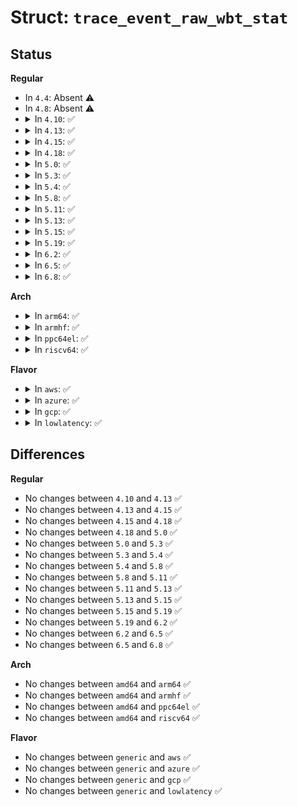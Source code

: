 # Struct: <code>trace_event_raw_wbt_stat</code>

## Status
<b>Regular</b>
<ul>
<li>
In <code>4.4</code>: Absent ⚠️
</li>
<li>
In <code>4.8</code>: Absent ⚠️
</li>
<li>
<details>
<summary>In <code>4.10</code>: ✅</summary>

```c
struct trace_event_raw_wbt_stat {
    struct trace_entry ent;
    char name[32];
    s64 rmean;
    u64 rmin;
    u64 rmax;
    s64 rnr_samples;
    s64 rtime;
    s64 wmean;
    u64 wmin;
    u64 wmax;
    s64 wnr_samples;
    s64 wtime;
    char __data[0];
};
```
</details>
</li>
<li>
<details>
<summary>In <code>4.13</code>: ✅</summary>

```c
struct trace_event_raw_wbt_stat {
    struct trace_entry ent;
    char name[32];
    s64 rmean;
    u64 rmin;
    u64 rmax;
    s64 rnr_samples;
    s64 rtime;
    s64 wmean;
    u64 wmin;
    u64 wmax;
    s64 wnr_samples;
    s64 wtime;
    char __data[0];
};
```
</details>
</li>
<li>
<details>
<summary>In <code>4.15</code>: ✅</summary>

```c
struct trace_event_raw_wbt_stat {
    struct trace_entry ent;
    char name[32];
    s64 rmean;
    u64 rmin;
    u64 rmax;
    s64 rnr_samples;
    s64 rtime;
    s64 wmean;
    u64 wmin;
    u64 wmax;
    s64 wnr_samples;
    s64 wtime;
    char __data[0];
};
```
</details>
</li>
<li>
<details>
<summary>In <code>4.18</code>: ✅</summary>

```c
struct trace_event_raw_wbt_stat {
    struct trace_entry ent;
    char name[32];
    s64 rmean;
    u64 rmin;
    u64 rmax;
    s64 rnr_samples;
    s64 rtime;
    s64 wmean;
    u64 wmin;
    u64 wmax;
    s64 wnr_samples;
    s64 wtime;
    char __data[0];
};
```
</details>
</li>
<li>
<details>
<summary>In <code>5.0</code>: ✅</summary>

```c
struct trace_event_raw_wbt_stat {
    struct trace_entry ent;
    char name[32];
    s64 rmean;
    u64 rmin;
    u64 rmax;
    s64 rnr_samples;
    s64 rtime;
    s64 wmean;
    u64 wmin;
    u64 wmax;
    s64 wnr_samples;
    s64 wtime;
    char __data[0];
};
```
</details>
</li>
<li>
<details>
<summary>In <code>5.3</code>: ✅</summary>

```c
struct trace_event_raw_wbt_stat {
    struct trace_entry ent;
    char name[32];
    s64 rmean;
    u64 rmin;
    u64 rmax;
    s64 rnr_samples;
    s64 rtime;
    s64 wmean;
    u64 wmin;
    u64 wmax;
    s64 wnr_samples;
    s64 wtime;
    char __data[0];
};
```
</details>
</li>
<li>
<details>
<summary>In <code>5.4</code>: ✅</summary>

```c
struct trace_event_raw_wbt_stat {
    struct trace_entry ent;
    char name[32];
    s64 rmean;
    u64 rmin;
    u64 rmax;
    s64 rnr_samples;
    s64 rtime;
    s64 wmean;
    u64 wmin;
    u64 wmax;
    s64 wnr_samples;
    s64 wtime;
    char __data[0];
};
```
</details>
</li>
<li>
<details>
<summary>In <code>5.8</code>: ✅</summary>

```c
struct trace_event_raw_wbt_stat {
    struct trace_entry ent;
    char name[32];
    s64 rmean;
    u64 rmin;
    u64 rmax;
    s64 rnr_samples;
    s64 rtime;
    s64 wmean;
    u64 wmin;
    u64 wmax;
    s64 wnr_samples;
    s64 wtime;
    char __data[0];
};
```
</details>
</li>
<li>
<details>
<summary>In <code>5.11</code>: ✅</summary>

```c
struct trace_event_raw_wbt_stat {
    struct trace_entry ent;
    char name[32];
    s64 rmean;
    u64 rmin;
    u64 rmax;
    s64 rnr_samples;
    s64 rtime;
    s64 wmean;
    u64 wmin;
    u64 wmax;
    s64 wnr_samples;
    s64 wtime;
    char __data[0];
};
```
</details>
</li>
<li>
<details>
<summary>In <code>5.13</code>: ✅</summary>

```c
struct trace_event_raw_wbt_stat {
    struct trace_entry ent;
    char name[32];
    s64 rmean;
    u64 rmin;
    u64 rmax;
    s64 rnr_samples;
    s64 rtime;
    s64 wmean;
    u64 wmin;
    u64 wmax;
    s64 wnr_samples;
    s64 wtime;
    char __data[0];
};
```
</details>
</li>
<li>
<details>
<summary>In <code>5.15</code>: ✅</summary>

```c
struct trace_event_raw_wbt_stat {
    struct trace_entry ent;
    char name[32];
    s64 rmean;
    u64 rmin;
    u64 rmax;
    s64 rnr_samples;
    s64 rtime;
    s64 wmean;
    u64 wmin;
    u64 wmax;
    s64 wnr_samples;
    s64 wtime;
    char __data[0];
};
```
</details>
</li>
<li>
<details>
<summary>In <code>5.19</code>: ✅</summary>

```c
struct trace_event_raw_wbt_stat {
    struct trace_entry ent;
    char name[32];
    s64 rmean;
    u64 rmin;
    u64 rmax;
    s64 rnr_samples;
    s64 rtime;
    s64 wmean;
    u64 wmin;
    u64 wmax;
    s64 wnr_samples;
    s64 wtime;
    char __data[0];
};
```
</details>
</li>
<li>
<details>
<summary>In <code>6.2</code>: ✅</summary>

```c
struct trace_event_raw_wbt_stat {
    struct trace_entry ent;
    char name[32];
    s64 rmean;
    u64 rmin;
    u64 rmax;
    s64 rnr_samples;
    s64 rtime;
    s64 wmean;
    u64 wmin;
    u64 wmax;
    s64 wnr_samples;
    s64 wtime;
    char __data[0];
};
```
</details>
</li>
<li>
<details>
<summary>In <code>6.5</code>: ✅</summary>

```c
struct trace_event_raw_wbt_stat {
    struct trace_entry ent;
    char name[32];
    s64 rmean;
    u64 rmin;
    u64 rmax;
    s64 rnr_samples;
    s64 rtime;
    s64 wmean;
    u64 wmin;
    u64 wmax;
    s64 wnr_samples;
    s64 wtime;
    char __data[0];
};
```
</details>
</li>
<li>
<details>
<summary>In <code>6.8</code>: ✅</summary>

```c
struct trace_event_raw_wbt_stat {
    struct trace_entry ent;
    char name[32];
    s64 rmean;
    u64 rmin;
    u64 rmax;
    s64 rnr_samples;
    s64 rtime;
    s64 wmean;
    u64 wmin;
    u64 wmax;
    s64 wnr_samples;
    s64 wtime;
    char __data[0];
};
```
</details>
</li>
</ul>
<b>Arch</b>
<ul>
<li>
<details>
<summary>In <code>arm64</code>: ✅</summary>

```c
struct trace_event_raw_wbt_stat {
    struct trace_entry ent;
    char name[32];
    s64 rmean;
    u64 rmin;
    u64 rmax;
    s64 rnr_samples;
    s64 rtime;
    s64 wmean;
    u64 wmin;
    u64 wmax;
    s64 wnr_samples;
    s64 wtime;
    char __data[0];
};
```
</details>
</li>
<li>
<details>
<summary>In <code>armhf</code>: ✅</summary>

```c
struct trace_event_raw_wbt_stat {
    struct trace_entry ent;
    char name[32];
    s64 rmean;
    u64 rmin;
    u64 rmax;
    s64 rnr_samples;
    s64 rtime;
    s64 wmean;
    u64 wmin;
    u64 wmax;
    s64 wnr_samples;
    s64 wtime;
    char __data[0];
};
```
</details>
</li>
<li>
<details>
<summary>In <code>ppc64el</code>: ✅</summary>

```c
struct trace_event_raw_wbt_stat {
    struct trace_entry ent;
    char name[32];
    s64 rmean;
    u64 rmin;
    u64 rmax;
    s64 rnr_samples;
    s64 rtime;
    s64 wmean;
    u64 wmin;
    u64 wmax;
    s64 wnr_samples;
    s64 wtime;
    char __data[0];
};
```
</details>
</li>
<li>
<details>
<summary>In <code>riscv64</code>: ✅</summary>

```c
struct trace_event_raw_wbt_stat {
    struct trace_entry ent;
    char name[32];
    s64 rmean;
    u64 rmin;
    u64 rmax;
    s64 rnr_samples;
    s64 rtime;
    s64 wmean;
    u64 wmin;
    u64 wmax;
    s64 wnr_samples;
    s64 wtime;
    char __data[0];
};
```
</details>
</li>
</ul>
<b>Flavor</b>
<ul>
<li>
<details>
<summary>In <code>aws</code>: ✅</summary>

```c
struct trace_event_raw_wbt_stat {
    struct trace_entry ent;
    char name[32];
    s64 rmean;
    u64 rmin;
    u64 rmax;
    s64 rnr_samples;
    s64 rtime;
    s64 wmean;
    u64 wmin;
    u64 wmax;
    s64 wnr_samples;
    s64 wtime;
    char __data[0];
};
```
</details>
</li>
<li>
<details>
<summary>In <code>azure</code>: ✅</summary>

```c
struct trace_event_raw_wbt_stat {
    struct trace_entry ent;
    char name[32];
    s64 rmean;
    u64 rmin;
    u64 rmax;
    s64 rnr_samples;
    s64 rtime;
    s64 wmean;
    u64 wmin;
    u64 wmax;
    s64 wnr_samples;
    s64 wtime;
    char __data[0];
};
```
</details>
</li>
<li>
<details>
<summary>In <code>gcp</code>: ✅</summary>

```c
struct trace_event_raw_wbt_stat {
    struct trace_entry ent;
    char name[32];
    s64 rmean;
    u64 rmin;
    u64 rmax;
    s64 rnr_samples;
    s64 rtime;
    s64 wmean;
    u64 wmin;
    u64 wmax;
    s64 wnr_samples;
    s64 wtime;
    char __data[0];
};
```
</details>
</li>
<li>
<details>
<summary>In <code>lowlatency</code>: ✅</summary>

```c
struct trace_event_raw_wbt_stat {
    struct trace_entry ent;
    char name[32];
    s64 rmean;
    u64 rmin;
    u64 rmax;
    s64 rnr_samples;
    s64 rtime;
    s64 wmean;
    u64 wmin;
    u64 wmax;
    s64 wnr_samples;
    s64 wtime;
    char __data[0];
};
```
</details>
</li>
</ul>

## Differences
<b>Regular</b>
<ul>
<li>
No changes between <code>4.10</code> and <code>4.13</code> ✅
</li>
<li>
No changes between <code>4.13</code> and <code>4.15</code> ✅
</li>
<li>
No changes between <code>4.15</code> and <code>4.18</code> ✅
</li>
<li>
No changes between <code>4.18</code> and <code>5.0</code> ✅
</li>
<li>
No changes between <code>5.0</code> and <code>5.3</code> ✅
</li>
<li>
No changes between <code>5.3</code> and <code>5.4</code> ✅
</li>
<li>
No changes between <code>5.4</code> and <code>5.8</code> ✅
</li>
<li>
No changes between <code>5.8</code> and <code>5.11</code> ✅
</li>
<li>
No changes between <code>5.11</code> and <code>5.13</code> ✅
</li>
<li>
No changes between <code>5.13</code> and <code>5.15</code> ✅
</li>
<li>
No changes between <code>5.15</code> and <code>5.19</code> ✅
</li>
<li>
No changes between <code>5.19</code> and <code>6.2</code> ✅
</li>
<li>
No changes between <code>6.2</code> and <code>6.5</code> ✅
</li>
<li>
No changes between <code>6.5</code> and <code>6.8</code> ✅
</li>
</ul>
<b>Arch</b>
<ul>
<li>
No changes between <code>amd64</code> and <code>arm64</code> ✅
</li>
<li>
No changes between <code>amd64</code> and <code>armhf</code> ✅
</li>
<li>
No changes between <code>amd64</code> and <code>ppc64el</code> ✅
</li>
<li>
No changes between <code>amd64</code> and <code>riscv64</code> ✅
</li>
</ul>
<b>Flavor</b>
<ul>
<li>
No changes between <code>generic</code> and <code>aws</code> ✅
</li>
<li>
No changes between <code>generic</code> and <code>azure</code> ✅
</li>
<li>
No changes between <code>generic</code> and <code>gcp</code> ✅
</li>
<li>
No changes between <code>generic</code> and <code>lowlatency</code> ✅
</li>
</ul>
